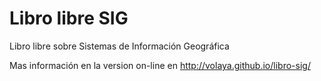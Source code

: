 Libro libre SIG
================

Libro libre sobre Sistemas de Información Geográfica

Mas información en la version on-line en http://volaya.github.io/libro-sig/
